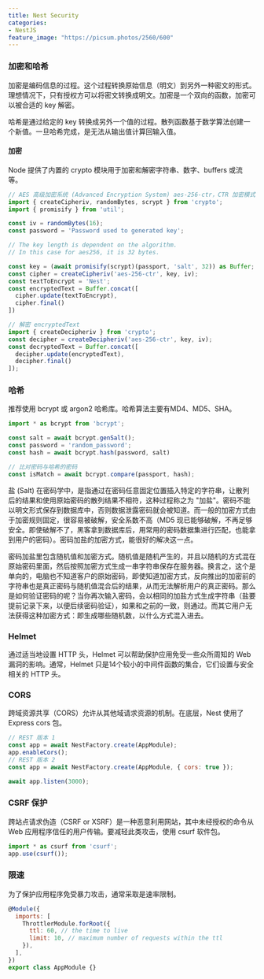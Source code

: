 ```yaml
---
title: Nest Security
categories:
- NestJS
feature_image: "https://picsum.photos/2560/600"
---
```


### 加密和哈希
加密是编码信息的过程。这个过程转换原始信息（明文）到另外一种密文的形式。理想情况下，只有授权方可以将密文转换成明文。加密是一个双向的函数，加密可以被合适的 key 解密。

哈希是通过给定的 key 转换成另外一个值的过程。散列函数基于数学算法创建一个新值。一旦哈希完成，是无法从输出值计算回输入值。

#### 加密
Node 提供了内置的 crypto 模块用于加密和解密字符串、数字、buffers 或流等。
```js
// AES 高级加密系统 (Advanced Encryption System) aes-256-ctr，CTR 加密模式
import { createCipheriv, randomBytes, scrypt } from 'crypto';
import { promisify } from 'util';

const iv = randomBytes(16);
const password = 'Password used to generated key';

// The key length is dependent on the algorithm.
// In this case for aes256, it is 32 bytes.

const key = (await promisify(scrypt)(passport, 'salt', 32)) as Buffer;
const cipher = createCipheriv('aes-256-ctr', key, iv);
const textToEncrypt = 'Nest';
const encryptedText = Buffer.concat([
  cipher.update(textToEncrypt),
  cipher.final()
])

// 解密 encryptedText
import { createDecipheriv } from 'crypto';
const decipher = createDecipheriv('aes-256-ctr', key, iv);
const decryptedText = Buffer.concat([
  decipher.update(encryptedText),
  decipher.final()
]);
```

### 哈希
推荐使用 bcrypt 或 argon2 哈希库。哈希算法主要有MD4、MD5、SHA。
```js
import * as bcrypt from 'bcrypt';

const salt = await bcrypt.genSalt();
const password = 'random_password';
const hash = await bcrypt.hash(password, salt)

// 比对密码与哈希的密码
const isMatch = await bcrypt.compare(passport, hash);
```

盐 (Salt) 在密码学中，是指通过在密码任意固定位置插入特定的字符串，让散列后的结果和使用原始密码的散列结果不相符，这种过程称之为 "加盐"。密码不能以明文形式保存到数据库中，否则数据泄露密码就会被知道。而一般的加密方式由于加密规则固定，很容易被破解，安全系数不高（MD5 现已能够破解，不再足够安全。即使破解不了，黑客拿到数据库后，用常用的密码数据集进行匹配，也能拿到用户的密码）。密码加盐的加密方式，能很好的解决这一点。

密码加盐里包含随机值和加密方式。随机值是随机产生的，并且以随机的方式混在原始密码里面，然后按照加密方式生成一串字符串保存在服务器。换言之，这个是单向的，电脑也不知道客户的原始密码，即使知道加密方式，反向推出的加密前的字符串也是真正密码与随机值混合后的结果，从而无法解析用户的真正密码。那么是如何验证密码的呢？当你再次输入密码，会以相同的加盐方式生成字符串（盐要提前记录下来，以便后续密码验证），如果和之前的一致，则通过。而其它用户无法获得这种加密方式：即生成哪些随机数，以什么方式混入进去。

### Helmet
通过适当地设置 HTTP 头，Helmet 可以帮助保护应用免受一些众所周知的 Web 漏洞的影响。通常，Helmet 只是14个较小的中间件函数的集合，它们设置与安全相关的 HTTP 头。

### CORS
跨域资源共享（CORS）允许从其他域请求资源的机制。在底层，Nest 使用了 Express cors 包。

```js
// REST 版本 1
const app = await NestFactory.create(AppModule);
app.enableCors();
// REST 版本 2
const app = await NestFactory.create(AppModule, { cors: true });

await app.listen(3000);
```

### CSRF 保护
跨站点请求伪造（CSRF or XSRF）是一种恶意利用网站，其中未经授权的命令从 Web 应用程序信任的用户传输。要减轻此类攻击，使用 csurf 软件包。
```js
import * as csurf from 'csurf';
app.use(csurf());
```

### 限速
为了保护应用程序免受暴力攻击，通常采取是速率限制。
```js
@Module({
  imports: [
    ThrottlerModule.forRoot({
      ttl: 60, // the time to live
      limit: 10, // maximum number of requests within the ttl
    }),
  ],
})
export class AppModule {}
```
